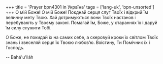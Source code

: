 +++
title = 'Prayer bpn4301 in Україна'
tags = ['lang-uk', 'bpn-unsorted']
+++
О мій Боже! О мій Боже! Поєднай серця слуг Твоїх і відкрий їм величну мету Твою. Хай дотримуються вони Твоїх настанов і перебувають у Твоєму законі. Помагай їм, Боже, у стараннях їх і даруй їм силу служити Тобі.

О Боже, не покидай їх на самих себе, а скеровуй кроки їх світлом Твоїх знань і звеселяй серця їх Твоєю любов’ю. Воістину, Ти Помічник їх і Господь.

-- Bahá'u'lláh
